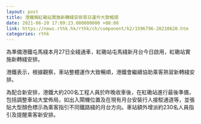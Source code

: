 ```yaml
---
layout: post
title: 港鐵稱紅磡站實施新轉綫安排首日運作大致暢順
date: 2021-06-20 17:09:23.000000000 +08:00
link: https://news.rthk.hk/rthk/ch/component/k2/1596796-20210620.htm
categories: rthk
---
```


為準備港鐵屯馬綫本月27日全綫通車，紅磡站屯馬綫新月台今日啟用，紅磡站實施新轉綫安排。

港鐵表示，根據觀察，車站整體運作大致暢順，港鐵會繼續協助乘客熟習新轉綫安排。

為配合新安排，港鐵大約200名工程人員於昨晚收車後，在紅磡站進行最後準備，包括調整車站大堂佈局，如出入閘機位置及在現有月台安裝行人接駁通道等，並張貼大型顏色標示為乘客指引不同鐵路綫的月台方向。車站額外增派約230名人員指引及提醒乘客新安排。
